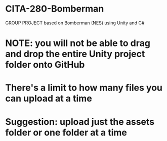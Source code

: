 # CITA-280-Bomberman
GROUP PROJECT based on Bomberman (NES) using Unity and C#

# NOTE: you will not be able to drag and drop the entire Unity project folder onto GitHub
# There's a limit to how many files you can upload at a time 
# Suggestion: upload just the assets folder or one folder at a time
